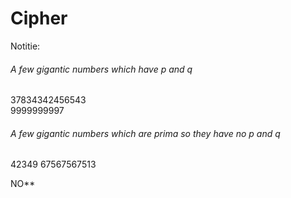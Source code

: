 # Cipher
Notitie:


###### A few gigantic numbers which have p and q
37834342456543 \
9999999997

###### A few gigantic numbers which are prima so they have no p and q
42349
67567567513


NO**